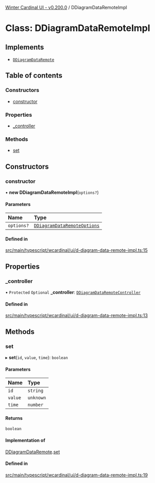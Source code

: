 [Winter Cardinal UI - v0.200.0](../index.md) / DDiagramDataRemoteImpl

# Class: DDiagramDataRemoteImpl

## Implements

- [`DDiagramDataRemote`](../interfaces/DDiagramDataRemote.md)

## Table of contents

### Constructors

- [constructor](DDiagramDataRemoteImpl.md#constructor)

### Properties

- [\_controller](DDiagramDataRemoteImpl.md#_controller)

### Methods

- [set](DDiagramDataRemoteImpl.md#set)

## Constructors

### constructor

• **new DDiagramDataRemoteImpl**(`options?`)

#### Parameters

| Name | Type |
| :------ | :------ |
| `options?` | [`DDiagramDataRemoteOptions`](../interfaces/DDiagramDataRemoteOptions.md) |

#### Defined in

[src/main/typescript/wcardinal/ui/d-diagram-data-remote-impl.ts:15](https://github.com/winter-cardinal/winter-cardinal-ui/blob/v0.200.0/src/main/typescript/wcardinal/ui/d-diagram-data-remote-impl.ts#L15)

## Properties

### \_controller

• `Protected` `Optional` **\_controller**: [`DDiagramDataRemoteController`](../interfaces/DDiagramDataRemoteController.md)

#### Defined in

[src/main/typescript/wcardinal/ui/d-diagram-data-remote-impl.ts:13](https://github.com/winter-cardinal/winter-cardinal-ui/blob/v0.200.0/src/main/typescript/wcardinal/ui/d-diagram-data-remote-impl.ts#L13)

## Methods

### set

▸ **set**(`id`, `value`, `time`): `boolean`

#### Parameters

| Name | Type |
| :------ | :------ |
| `id` | `string` |
| `value` | `unknown` |
| `time` | `number` |

#### Returns

`boolean`

#### Implementation of

[DDiagramDataRemote](../interfaces/DDiagramDataRemote.md).[set](../interfaces/DDiagramDataRemote.md#set)

#### Defined in

[src/main/typescript/wcardinal/ui/d-diagram-data-remote-impl.ts:19](https://github.com/winter-cardinal/winter-cardinal-ui/blob/v0.200.0/src/main/typescript/wcardinal/ui/d-diagram-data-remote-impl.ts#L19)
